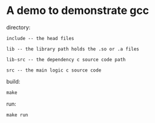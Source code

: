 # A demo to demonstrate gcc

directory:

```text
include -- the head files

lib -- the library path holds the .so or .a files

lib-src -- the dependency c source code path

src -- the main logic c source code
```

build:

```shell
make
```

run:

```shell
make run
```
